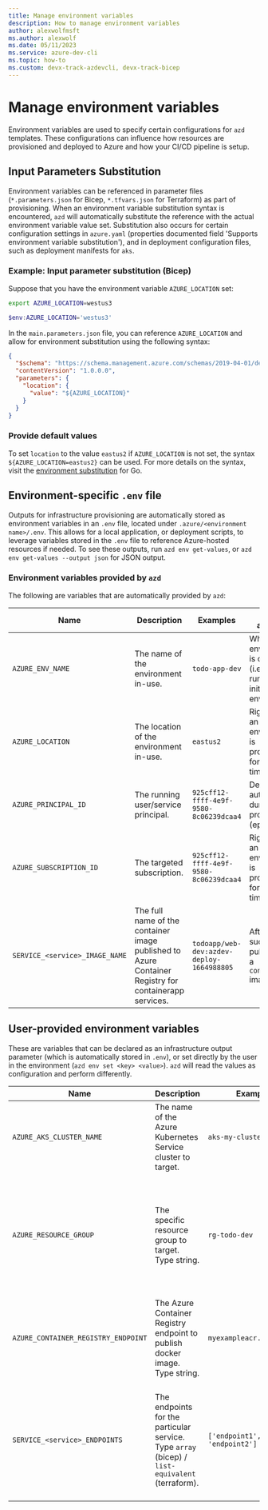 ```yaml
---
title: Manage environment variables
description: How to manage environment variables
author: alexwolfmsft
ms.author: alexwolf
ms.date: 05/11/2023
ms.service: azure-dev-cli
ms.topic: how-to
ms.custom: devx-track-azdevcli, devx-track-bicep
---
```


# Manage environment variables

Environment variables are used to specify certain configurations for `azd` templates. These configurations can influence how resources are provisioned and deployed to Azure and how your CI/CD pipeline is setup.

## Input Parameters Substitution

Environment variables can be referenced in parameter files (`*.parameters.json` for Bicep, `*.tfvars.json` for Terraform) as part of provisioning. When an environment variable substitution syntax is encountered, `azd` will automatically substitute the reference with the actual environment variable value set. Substitution also occurs for certain configuration settings in `azure.yaml` (properties documented field 'Supports environment variable substitution'), and in deployment configuration files, such as deployment manifests for `aks`.

### Example: Input parameter substitution (Bicep)

Suppose that you have the environment variable `AZURE_LOCATION` set:

```bash
export AZURE_LOCATION=westus3
```

```powershell
$env:AZURE_LOCATION='westus3'
```

In the `main.parameters.json` file, you can reference `AZURE_LOCATION` and allow for environment substitution using the following syntax:

```json
{
  "$schema": "https://schema.management.azure.com/schemas/2019-04-01/deploymentParameters.json#",
  "contentVersion": "1.0.0.0",
  "parameters": {
    "location": {
      "value": "${AZURE_LOCATION}"
    }
  }
}
```

### Provide default values

To set `location` to the value `eastus2` if `AZURE_LOCATION` is not set, the syntax `${AZURE_LOCATION=eastus2}` can be used. For more details on the syntax, visit the [environment substitution](https://github.com/a8m/envsubst#docs) for Go.

## Environment-specific `.env` file

Outputs for infrastructure provisioning are automatically stored as environment variables in an `.env` file, located under `.azure/<environment name>/.env`. This allows for a local application, or deployment scripts, to leverage variables stored in the `.env` file to reference Azure-hosted resources if needed. To see these outputs, run `azd env get-values`, or `azd env get-values --output json` for JSON output.

### Environment variables provided by `azd`

The following are variables that are automatically provided by `azd`:

| Name  | Description  | Examples  | When available  |
|---------|---------|---------|---------|
|`AZURE_ENV_NAME`     | The name of the environment in-use.       | `todo-app-dev`        | When an environment is created (i.e. after running azd init or azd env new).        |
|`AZURE_LOCATION`     | The location of the environment in-use.        |  `eastus2`        |  Right before an environment is provisioned for the first time.       |
|`AZURE_PRINCIPAL_ID`     | The running user/service principal.       | `925cff12-ffff-4e9f-9580-8c06239dcaa4`        | Determined automatically during provisioning (ephemeral).        |
|`AZURE_SUBSCRIPTION_ID`    | The targeted subscription.       |  `925cff12-ffff-4e9f-9580-8c06239dcaa4`       | Right before an environment is provisioned for the first time.
|`SERVICE_<service>_IMAGE_NAME`     | The full name of the container image published to Azure Container Registry for containerapp services.        | `todoapp/web-dev:azdev-deploy-1664988805`        | After a successful publishing of a `containerapp` image        |

## User-provided environment variables

These are variables that can be declared as an infrastructure output parameter (which is automatically stored in `.env`), or set directly by the user in the environment (`azd env set <key> <value>`). `azd` will read the values as configuration and perform differently.

| Name  | Description  | Examples  | Effects  |
|---------|---------|---------|---------|
|`AZURE_AKS_CLUSTER_NAME`     | The name of the Azure Kubernetes Service cluster to target.     |   `aks-my-cluster`      |  Required property for deployment of an aks service.       |
|`AZURE_RESOURCE_GROUP`    | The specific resource group to target. Type string.   |  `rg-todo-dev`       | `azd` will not perform resource group discovery, and instead references this resource group. Note that azd does not control the authored IaC configuration files, thus changes to IaC files may be needed. |
|`AZURE_CONTAINER_REGISTRY_ENDPOINT`     | The Azure Container Registry endpoint to publish docker image. Type string.        |  `myexampleacr.azurecr.io`      |  Required property for deployment of a `containerapp` or `aks` service.        |
|`SERVICE_<service>_ENDPOINTS`    | The endpoints for the particular service. Type `array` (bicep) / `list-equivalent` (terraform).      | `['endpoint1', 'endpoint2']`      | Sets the public endpoints for the particular service will be used by azd for display. By default, azd discovers the automatically assigned hostnames for a given host. i.e. `*.azurewebsites.net` for `appservice`.        |
